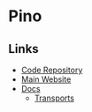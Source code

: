 # Pino

## Links

- [Code Repository](https://github.com/pinojs/pino)
- [Main Website](https://getpino.io)
- [Docs](https://getpino.io/#/docs)
  - [Transports](https://getpino.io/#/docs/transports)

<!--
import pino from 'pino'

export const logger = pino(
  { level: 'info' },
  pino.transport({
    target: '@axiomhq/pino',
    options: {
      dataset: env.AXIOM_DATASET,
      token: env.AXIOM_TOKEN,
    },
  }),
)
-->

